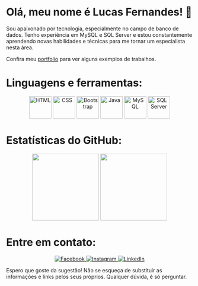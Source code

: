 # Olá, meu nome é Lucas Fernandes! :wave:

Sou apaixonado por tecnologia, especialmente no campo de banco de dados. Tenho experiência em MySQL e SQL Server e estou constantemente aprendendo novas habilidades e técnicas para me tornar um especialista nesta área.

Confira meu <a href='https://lucasrx6.github.io/portfolio/'>portfolio<a> para ver alguns exemplos de trabalhos.

# Linguagens e ferramentas:

<div align="center">
  <img src="https://cdn.jsdelivr.net/gh/devicons/devicon/icons/html5/html5-original-wordmark.svg" alt="HTML" width="60" height="60" />
  <img src="https://cdn.jsdelivr.net/gh/devicons/devicon/icons/css3/css3-original-wordmark.svg" alt="CSS" width="60" height="60" />
  <img src="https://cdn.jsdelivr.net/gh/devicons/devicon/icons/bootstrap/bootstrap-original-wordmark.svg" alt="Bootstrap" width="60" height="60" />
  <img src="https://cdn.jsdelivr.net/gh/devicons/devicon/icons/java/java-original-wordmark.svg" alt="Java" width="60" height="60" />
  <img src="https://cdn.jsdelivr.net/gh/devicons/devicon/icons/mysql/mysql-original-wordmark.svg" alt="MySQL" width="60" height="60" />
  <img src="https://cdn.jsdelivr.net/gh/devicons/devicon/icons/microsoftsqlserver/microsoftsqlserver-plain-wordmark.svg" alt="SQL Server" width="60" height="60" />
</div>

# Estatísticas do GitHub:

<div align="center">
  <img height="180em" src="https://github-readme-stats.vercel.app/api?username=lucasrx6&show_icons=true&theme=dracula&include_all_commits=true&count_private=true" />
  <img height="180em" src="https://github-readme-stats.vercel.app/api/top-langs/?username=lucasrx6&layout=compact&theme=dracula" />
</div>

# Entre em contato:

<div align="center">
  <a href="https://www.facebook.com/lucas.fernandes.199666" target="_blank">
    <img src="https://img.shields.io/badge/Facebook-1877F2?style=for-the-badge&logo=facebook&logoColor=white" alt="Facebook" />
  </a>
  <a href="https://www.instagram.com/fernand.luks/" target="_blank">
    <img src="https://img.shields.io/badge/Instagram-E4405F?style=for-the-badge&logo=instagram&logoColor=white" alt="Instagram" />
  </a>
  <a href="https://www.linkedin.com/in/lucas-fernandes-de-oliveira-011813154" target="_blank">
    <img src="https://img.shields.io/badge/LinkedIn-0077B5?style=for-the-badge&logo=linkedin&logoColor=white" alt="LinkedIn" />
  </a>
</div>


Espero que goste da sugestão! Não se esqueça de substituir as informações e links pelos seus próprios. Qualquer dúvida, é só perguntar.
